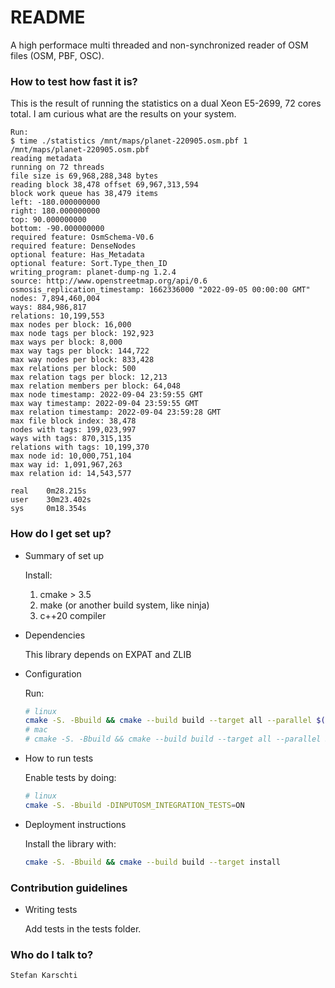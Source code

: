 # README #

A high performace multi threaded and non-synchronized reader of OSM files (OSM, PBF, OSC).

### How to test how fast it is? ###

This is the result of running the statistics on a dual Xeon E5-2699, 72 cores total. I am curious what are the results on your system.

    Run:
    $ time ./statistics /mnt/maps/planet-220905.osm.pbf 1
    /mnt/maps/planet-220905.osm.pbf
    reading metadata
    running on 72 threads
    file size is 69,968,288,348 bytes
    reading block 38,478 offset 69,967,313,594
    block work queue has 38,479 items
    left: -180.000000000
    right: 180.000000000
    top: 90.000000000
    bottom: -90.000000000
    required feature: OsmSchema-V0.6
    required feature: DenseNodes
    optional feature: Has_Metadata
    optional feature: Sort.Type_then_ID
    writing_program: planet-dump-ng 1.2.4
    source: http://www.openstreetmap.org/api/0.6
    osmosis_replication_timestamp: 1662336000 "2022-09-05 00:00:00 GMT"
    nodes: 7,894,460,004
    ways: 884,986,817
    relations: 10,199,553
    max nodes per block: 16,000
    max node tags per block: 192,923
    max ways per block: 8,000
    max way tags per block: 144,722
    max way nodes per block: 833,428
    max relations per block: 500
    max relation tags per block: 12,213
    max relation members per block: 64,048
    max node timestamp: 2022-09-04 23:59:55 GMT
    max way timestamp: 2022-09-04 23:59:55 GMT
    max relation timestamp: 2022-09-04 23:59:28 GMT
    max file block index: 38,478
    nodes with tags: 199,023,997
    ways with tags: 870,315,135
    relations with tags: 10,199,370
    max node id: 10,000,751,104
    max way id: 1,091,967,263
    max relation id: 14,543,577

    real    0m28.215s
    user    30m23.402s
    sys     0m18.354s

### How do I get set up? ###

* Summary of set up

    Install:
    1) cmake > 3.5
    2) make (or another build system, like ninja)
    3) c++20 compiler


* Dependencies

    This library depends on EXPAT and ZLIB


* Configuration

    Run:
    ```sh
    # linux
    cmake -S. -Bbuild && cmake --build build --target all --parallel $(nproc)
    # mac
    # cmake -S. -Bbuild && cmake --build build --target all --parallel $(sysctl -n hw.ncpu)
    ```


* How to run tests

    Enable tests by doing:

    ```sh
    # linux
    cmake -S. -Bbuild -DINPUTOSM_INTEGRATION_TESTS=ON
    ```

* Deployment instructions

    Install the library with:

    ```sh
    cmake -S. -Bbuild && cmake --build build --target install
    ```

### Contribution guidelines ###

* Writing tests

    Add tests in the tests folder.

### Who do I talk to? ###

    Stefan Karschti
